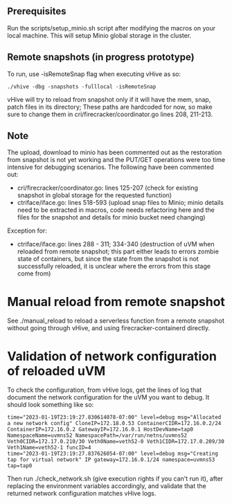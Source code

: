 
## Prerequisites
Run the scripts/setup_minio.sh script after modifying the macros on your local machine. This will setup Minio global storage in the cluster.

## Remote snapshots (in progress prototype)

To run, use -isRemoteSnap flag when executing vHive as so:

````
./vhive -dbg -snapshots -fulllocal -isRemoteSnap
````

vHive will try to reload from snapshot only if it will have the mem, snap, patch files in its directory; These paths are hardcoded for now, so make sure to change them in cri/firecracker/coordinator.go lines 208, 211-213.

## Note
The upload, download to minio has been commented out as the restoration from 
snapshot is not yet working and the PUT/GET operations were too time intensive
for debugging scenarios. The following have been commented out:
- cri/firecracker/coordinator.go: lines 125-207 (check for existing snapshot in global storage for the requested function)
- ctriface/iface.go: lines 518-593 (upload snap files to Minio; minio details need to be extracted in macros, code needs
refactoring here and the files for the snapshot and details for minio bucket need changing)

 
Exception for:
- ctriface/iface.go: lines 288 - 311; 334-340 (destruction of uVM when reloaded from remote snapshot; this part either leads to errors 
zombie state of containers, but since the state from the snapshot is not successfully reloaded, it is unclear where the errors 
from this stage come from)


# Manual reload from remote snapshot
See ./manual_reload to reload a serverless function from a remote snapshot without going through vHive, and using firecracker-containerd directly.


# Validation of network configuration of reloaded uVM
To check the configuration, from vHive logs, get the lines of log that document the network configuration 
for the uVM you want to debug. It should look something like so:
```
time="2023-01-19T23:19:27.830614078-07:00" level=debug msg="Allocated a new network config" CloneIP=172.18.0.53 ContainerCIDR=172.16.0.2/24 ContainerIP=172.16.0.2 GatewayIP=172.16.0.1 HostDevName=tap0 NamespaceName=uvmns52 NamespacePath=/var/run/netns/uvmns52 Veth0CIDR=172.17.0.210/30 Veth0Name=veth52-0 Veth1CIDR=172.17.0.209/30 Veth1Name=veth52-1 funcID=4
time="2023-01-19T23:19:27.837626054-07:00" level=debug msg="Creating tap for virtual network" IP gateway=172.16.0.1/24 namespace=uvmns53 tap=tap0
```

Then run ./check_network.sh (give execution rights if you can't run it), after replacing the environment variables accordingly, and validate that the returned network configuration matches vHive logs.
